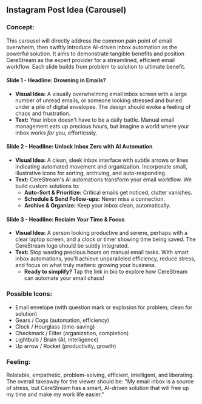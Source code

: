 ## Instagram Post Idea (Carousel)

### Concept:
This carousel will directly address the common pain point of email overwhelm, then swiftly introduce AI-driven inbox automation as the powerful solution. It aims to demonstrate tangible benefits and position CereStream as the expert provider for a streamlined, efficient email workflow. Each slide builds from problem to solution to ultimate benefit.

#### Slide 1 - **Headline: Drowning in Emails?**
*   **Visual Idea:** A visually overwhelming email inbox screen with a large number of unread emails, or someone looking stressed and buried under a pile of digital envelopes. The design should evoke a feeling of chaos and frustration.
*   **Text:** Your inbox doesn't have to be a daily battle. Manual email management eats up precious hours, but imagine a world where your inbox works *for* you, effortlessly.

#### Slide 2 - **Headline: Unlock Inbox Zero with AI Automation**
*   **Visual Idea:** A clean, sleek inbox interface with subtle arrows or lines indicating automated movement and organization. Incorporate small, illustrative icons for sorting, archiving, and auto-responding.
*   **Text:** CereStream's AI automations transform your email workflow. We build custom solutions to:
    *   **Auto-Sort & Prioritize:** Critical emails get noticed, clutter vanishes.
    *   **Schedule & Send Follow-ups:** Never miss a connection.
    *   **Archive & Organize:** Keep your inbox clean, automatically.

#### Slide 3 - **Headline: Reclaim Your Time & Focus**
*   **Visual Idea:** A person looking productive and serene, perhaps with a clear laptop screen, and a clock or timer showing time being saved. The CereStream logo should be subtly integrated.
*   **Text:** Stop wasting precious hours on manual email tasks. With smart inbox automations, you'll achieve unparalleled efficiency, reduce stress, and focus on what truly matters: growing your business.
    *   **Ready to simplify?** Tap the link in bio to explore how CereStream can automate your email chaos!

### Possible Icons:
*   Email envelope (with question mark or explosion for problem; clean for solution)
*   Gears / Cogs (automation, efficiency)
*   Clock / Hourglass (time-saving)
*   Checkmark / Filter (organization, completion)
*   Lightbulb / Brain (AI, intelligence)
*   Up arrow / Rocket (productivity, growth)

### Feeling:
Relatable, empathetic, problem-solving, efficient, intelligent, and liberating. The overall takeaway for the viewer should be: "My email inbox is a source of stress, but CereStream has a smart, AI-driven solution that will free up my time and make my work life easier."